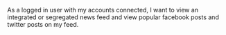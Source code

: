 As a logged in user with my accounts connected, I want to view an integrated or segregated news feed and view popular facebook posts and twitter posts on my feed.
